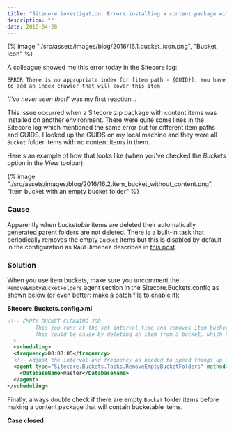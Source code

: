 ```yaml
---
title: "Sitecore investigation: Errors installing a content package with item buckets"
description: ""
date: 2016-04-28
---
```


{% image "./src/assets/images/blog/2016/16.1.bucket_icon.png", "Bucket Icon" %}

A colleague showed me this error today in the Sitecore log:

`ERROR There is no appropriate index for [item path - {GUID}]. You have to add an index crawler that will cover this item`

_'I've never seen that!'_ was my first reaction...

This issue occurred when a Sitecore zip package with content items was installed on another environment. There were quite some lines in the Sitecore log which mentioned the same error but for different item paths and GUIDS. I looked up the GUIDS on my local machine and they were all `Bucket` folder items with no content items in them.

Here's an example of how that looks like (when you've checked the _Buckets_ option in the _View_ toolbar):

{% image "./src/assets/images/blog/2016/16.2.item_bucket_without_content.png", "Item bucket with an empty bucket folder" %}

### Cause

Apparently when _bucketable_ items are deleted their automatically generated parent folders are not deleted. There is a built-in task that periodically removes the empty `Bucket` items but this is disabled by default in the configuration as Raúl Jiménez describes in [this post](http://blog.rauljimenez.co.uk/the-depths-of-the-bucket/).

### Solution

When you use item buckets, make sure you uncomment the `RemoveEmptyBucketFolders` agent section in the Sitecore.Buckets.config as shown below (or even better: make a patch file to enable it):

**Sitecore.Buckets.config.xml**

```xml
<!-- EMPTY BUCKET CLEANING JOB
         This job runs at the set interval time and removes item bucket folders that no longer contain any items.
         This could be cause by deleting an item from a bucket, which has no other items in it.
-->
  <scheduling>
  <frequency>00:00:05</frequency>
  <!-- Adjust the interval and frequency as needed to speed things up on a local dev environment. -->
  <agent type="Sitecore.Buckets.Tasks.RemoveEmptyBucketFolders" method="Run" interval="00:00:10">
    <DatabaseName>master</DatabaseName>
  </agent>
</scheduling>
```

Finally, always double check if there are empty `Bucket` folder items before making a content package that will contain bucketable items. 

__Case closed__
